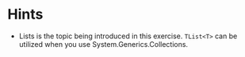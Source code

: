 # Hints
- Lists is the topic being introduced in this exercise.  `TList<T>` can be utilized when you use System.Generics.Collections.
